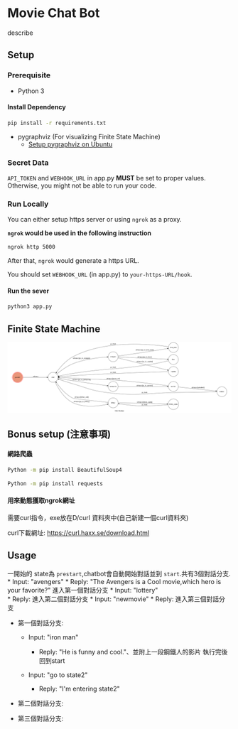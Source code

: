 # Movie Chat Bot 

describe

## Setup

### Prerequisite
* Python 3

#### Install Dependency
```sh
pip install -r requirements.txt
```

* pygraphviz (For visualizing Finite State Machine)
    * [Setup pygraphviz on Ubuntu](http://www.jianshu.com/p/a3da7ecc5303)

### Secret Data

`API_TOKEN` and `WEBHOOK_URL` in app.py **MUST** be set to proper values.
Otherwise, you might not be able to run your code.

### Run Locally
You can either setup https server or using `ngrok` as a proxy.

**`ngrok` would be used in the following instruction**

```sh
ngrok http 5000
```

After that, `ngrok` would generate a https URL.

You should set `WEBHOOK_URL` (in app.py) to `your-https-URL/hook`.

#### Run the sever

```sh
python3 app.py
```

## Finite State Machine
![fsm](./img/show-fsm.png)

## Bonus setup (注意事項)

#### 網路爬蟲
```sh
Python -m pip install BeautifulSoup4
```
```sh
Python -m pip install requests 
```
#### 用來動態獲取ngrok網址

需要curl指令，exe放在D/curl 資料夾中(自己新建一個curl資料夾)

curl下載網址:
https://curl.haxx.se/download.html

## Usage
一開始的 state為 `prestart`,chatbot會自動開始對話並到 `start`.共有3個對話分支.
	* Input: "avengers" 
		* Reply: "The Avengers is a Cool movie,which hero is your favorite?"
		進入第一個對話分支
	* Input: "lottery"  
		* Reply:
		進入第二個對話分支
	* Input: "newmovie" 
		* Reply:
		進入第三個對話分支

* 第一個對話分支:
	* Input: "iron man"
		* Reply: "He is funny and cool."、並附上一段鋼鐵人的影片 
		執行完後回到start

	* Input: "go to state2"
		* Reply: "I'm entering state2"

* 第二個對話分支:

* 第三個對話分支:
